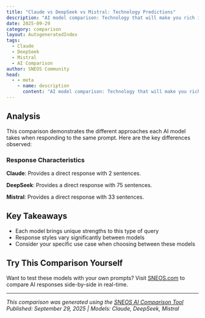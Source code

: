 ```yaml
---
title: "Claude vs DeepSeek vs Mistral: Technology Predictions"
description: "AI model comparison: Technology that will make you rich if you invest now..."
date: 2025-09-29
category: comparison
layout: AutogeneratedIndex
tags:
  - Claude
  - DeepSeek
  - Mistral
  - AI Comparison
author: SNEOS Community
head:
  - - meta
    - name: description
      content: "AI model comparison: Technology that will make you rich if you invest now..."
---
```


<ChatComparison
  title="Claude vs DeepSeek vs Mistral: Technology Predictions"
  prompt="Technology that will make you rich if you invest now"
  :responses='{
    "Claude": "Invalid API source. Please specify \u0027openai\u0027, \u0027anthropic\u0027, \u0027gemini\u0027, \u0027gemini-grounding\u0027, \u0027deepseek\u0027, \u0027grok\u0027, \u0027grok-live\u0027, or \u0027mistral\u0027.",
    "DeepSeek": "Of course. This is a powerful and exciting question, but it\u0027s crucial to approach it with the right mindset.\n\nFirst, a critical disclaimer: **I am an AI and this is not financial advice.** All investments carry risk, especially in emerging technologies. You can lose your entire investment. Always do your own deep research (DYOR) and consider speaking with a qualified financial advisor.\n\nThe key to getting rich from a technological shift is not just picking the right technology, but **identifying the foundational layers and essential services that will enable that technology to flourish.** The people who got richest in the Gold Rush weren\u0027t the miners; they were the ones selling the picks, shovels, and Levi\u0027s jeans.\n\nWith that in mind, here are the technologies and, more importantly, the **investment angles** within them that have the potential for massive growth.\n\n---\n\n### 1. Artificial Intelligence (AI) - The New Electricity\nAI is not a future technology; it\u0027s here and accelerating. The initial wave of model makers (like OpenAI) is hard to invest in directly. The real opportunity now is in the \u0022picks and shovels.\u0022\n\n*   **Investment Angle: The Infrastructure**\n    *   **Semiconductors (GPUs):** AI runs on powerful chips. Companies like **NVIDIA** are the clear leaders, but also look at the entire supply chain (TSMC, ASML).\n    *   **Cloud Platforms:** Training AI models requires immense computing power. The big cloud providers (**Amazon AWS, Microsoft Azure, Google Cloud**) are essential utilities.\n    *   **Specialized AI Software \u0026 Tools:** Companies that provide data labeling, model monitoring, MLOps, and cybersecurity for AI systems. Look for startups and public companies solving the *hard problems* of deploying AI at scale.\n\n### 2. The Energy Transition - Powering the Future\nThe global shift to clean energy is a multi-trillion-dollar megatrend. This is about rebuilding the world\u0027s energy infrastructure.\n\n*   **Investment Angle: The Entire Value Chain**\n    *   **Next-Generation Renewables:** Beyond solar and wind, look at **Advanced Nuclear (SMRs)**, Geothermal, and Tidal energy companies.\n    *   **Energy Storage:** This is the bottleneck. Investing in companies that make better, cheaper **batteries (Lithium, Solid-state, Flow batteries)** is a bet on the entire grid and electric vehicle future.\n    *   **Grid Modernization:** The current grid can\u0027t handle the transition. Smart grid tech, long-distance transmission, and power management software are critical.\n\n### 3. Biotechnology \u0026 Longevity - Engineering Health\nWe are moving from treating sickness to engineering wellness and extending the human healthspan.\n\n*   **Investment Angle: Platform Technologies**\n    *   **Gene Editing \u0026 Therapy (CRISPR etc.):** Companies developing the tools to cure genetic diseases at the source. This is a high-risk, high-reward area.\n    *   **Precision Medicine:** Using AI and genetic data to create personalized treatments and drugs. Invest in companies that have unique data sets or diagnostic platforms.\n    *   **Longevity Biotech:** Companies targeting the fundamental mechanisms of aging. This is a nascent but potentially revolutionary field.\n\n### 4. Quantum Computing - The Next Compute Paradigm\nWhile still early, quantum computing promises to solve problems that are impossible for today\u0027s supercomputers (drug discovery, material science, cryptography).\n\n*   **Investment Angle: The Enablers and Early Users**\n    *   **Hardware \u0026 Software Platforms:** Companies like IBM, Google, and D-Wave are building the machines. This is highly speculative.\n    *   **Quantum-as-a-Service (QaaS):** The way most companies will first access quantum power.\n    *   **Cybersecurity:** Quantum computers will break current encryption. Companies developing **quantum-resistant cryptography** are a crucial hedge and a clear need.\n\n### 5. Robotics and Automation - The Physical Workforce\nThis goes beyond factory robots to intelligent systems that can perceive and act in the real world.\n\n*   **Investment Angle: Intelligence and Integration**\n    *   **AI-Powered Robotics:** Companies combining advanced AI with robotics for logistics, manufacturing, and even home assistance.\n    * **Specific Use-Case Leaders:** Look for companies dominating a specific automation niche, like **Drone Delivery** or **Autonomous Farming**.\n\n### 6. Neurotechnology - The Human-Machine Interface\nThis frontier technology aims to connect our brains directly to computers.\n\n*   **Investment Angle: Therapeutic and Augmentation**\n    *   **Medical Applications:** The first wave will be treating conditions like paralysis, depression, and Alzheimer\u0027s. This is the most likely near-term path to profitability.\n    *   **Consumer Augmentation:** Think beyond VR controllers to direct neural control of devices. This is a very long-term, speculative bet.\n\n---\n\n### How to Actually Approach Investing\n\n1.  **Public Markets (Stocks \u0026 ETFs):** The easiest way to get started.\n    *   **ETFs** are your friend. Instead of betting on one company, you can buy a basket of them. Examples:\n        *   **AI:** \u0060BOTZ\u0060 (Robotics \u0026 AI), \u0060AIQ\u0060 (Artificial Intelligence \u0026 Big Data)\n        *   **Clean Energy:** \u0060ICLN\u0060 (Global Clean Energy), \u0060TAN\u0060 (Solar)\n        *   **Biotech:** \u0060IBB\u0060 (Biotech), \u0060XBI\u0060 (Biotech)\n        *   **Semiconductors:** \u0060SMH\u0060 (Semiconductors)\n\n2.  **Private Markets (Startups \u0026 Venture Capital):** This is where the 1000x returns can happen, but it\u0027s highly illiquid and risky.\n    *   **For accredited investors:** Platforms like AngelList, Republic.\n    *   **For everyone:** Some platforms allow for small, non-accredited investments, but do extreme due diligence.\n\n3.  **Invest in Yourself:** The safest investment. Learn a high-value skill in one of these fields (e.g., become a machine learning engineer, a bioinformatician, a battery chemist). Your earning potential can skyrocket.\n\n### Final, Crucial Thoughts\n\n*   **Time Horizon:** These are **long-term** plays (5-20 years). Don\u0027t invest money you\u0027ll need soon.\n*   **Volatility:** These sectors are wildly volatile. Be prepared for your investment to drop 50% before it goes up 500%.\n*   **Diversify:** Don\u0027t put all your eggs in one technological basket. Spread your investments across different themes and asset classes.\n\nThe formula is: **Identify a transformative, foundational trend \u002B Invest in the essential infrastructure that enables it \u002B Have the patience to wait a decade.**\n\nThe technologies listed above are the most likely candidates to reshape our world and create immense wealth for those who back them early and wisely.",
    "Mistral": "Investing in emerging technologies can indeed be lucrative, but it\u0027s important to note that all investments come with risks. Here are a few technologies that have significant potential, but remember to do thorough research or consult with a financial advisor before making any investment decisions:\n\n1. **Artificial Intelligence (AI) and Machine Learning (ML)**: AI and ML are transforming industries across the board. Investments in companies or funds focused on these technologies can be promising.\n\n2. **Blockchain and Cryptocurrencies**: While volatile, cryptocurrencies like Bitcoin and Ethereum have shown significant growth. Blockchain technology itself has applications beyond cryptocurrency, including supply chain management, voting systems, and more.\n\n3. **Renewable Energy**: With increasing focus on sustainability, technologies like solar, wind, and hydrogen power are gaining traction. Companies involved in renewable energy production, storage, and distribution could be good investment targets.\n\n4. **Biotechnology**: Advances in biotech, including gene editing (CRISPR), mRNA vaccines, and personalized medicine, offer significant potential for growth.\n\n5. **Quantum Computing**: Although still in its early stages, quantum computing has the potential to revolutionize fields like cryptography, optimization, and material science.\n\n6. **Internet of Things (IoT)**: The IoT market is growing rapidly as more devices become connected. Companies involved in IoT hardware, software, and services could be good investment opportunities.\n\n7. **5G and Beyond**: The rollout of 5G networks is opening up new possibilities for connectivity and data transfer. Companies involved in 5G infrastructure and services could see significant growth.\n\n8. **Space Technology**: The space industry is experiencing a renaissance with private companies leading the charge. Investments in space tourism, satellite technology, and resource extraction could pay off.\n\n9. **Electric Vehicles (EVs) and Autonomous Driving**: The shift towards EVs and self-driving cars is accelerating. Companies involved in battery technology, EV manufacturing, and autonomous driving software are potential investment targets.\n\n10. **Augmented Reality (AR) and Virtual Reality (VR)**: As AR and VR technologies improve, they are finding more applications in gaming, education, real estate, and remote work.\n\nBefore investing, consider the following:\n- **Risk Tolerance**: High-growth technologies often come with high risk.\n- **Diversification**: Spread your investments across multiple sectors and companies.\n- **Long-Term View**: Many of these technologies are still in their early stages, so a long-term investment horizon may be necessary.\n- **Research**: Thoroughly research any company or fund before investing.\n\nAlways remember that past performance is not indicative of future results, especially in the volatile world of emerging technologies."
  }'
  published-date="16:28"
/>

## Analysis

This comparison demonstrates the different approaches each AI model takes when responding to the same prompt. Here are the key differences observed:

### Response Characteristics

**Claude**: Provides a direct response with 2 sentences. 

**DeepSeek**: Provides a direct response with 75 sentences. 

**Mistral**: Provides a direct response with 33 sentences. 

## Key Takeaways

- Each model brings unique strengths to this type of query
- Response styles vary significantly between models
- Consider your specific use case when choosing between these models

## Try This Comparison Yourself

Want to test these models with your own prompts? Visit [SNEOS.com](https://sneos.com) to compare AI responses side-by-side in real-time.

---

*This comparison was generated using the [SNEOS AI Comparison Tool](https://sneos.com)*
*Published: September 29, 2025 | Models: Claude, DeepSeek, Mistral*
